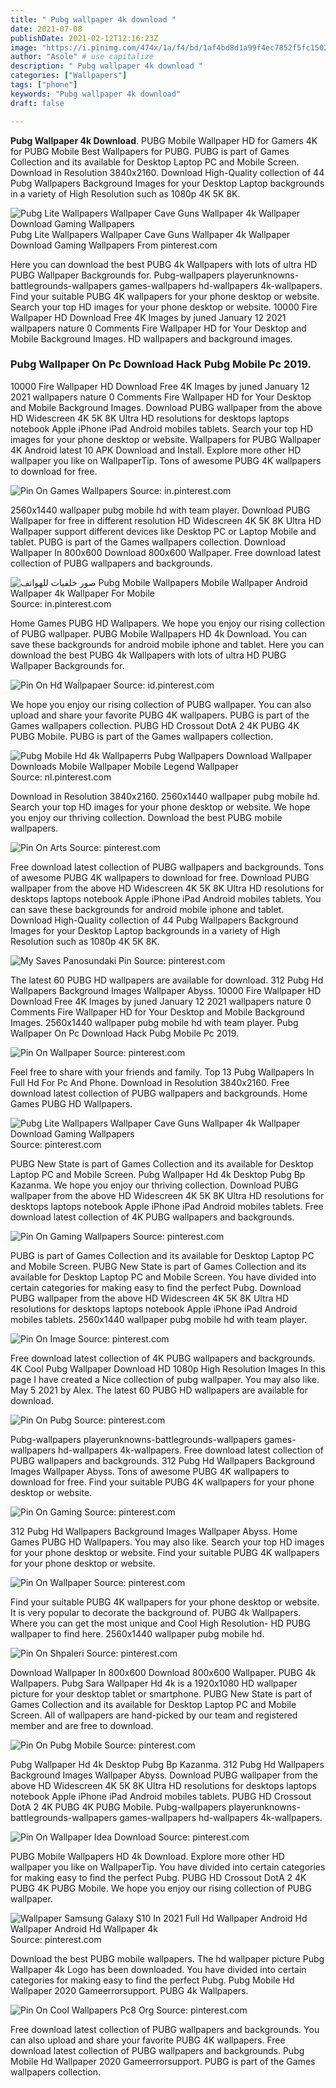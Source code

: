 ```yaml
---
title: " Pubg wallpaper 4k download "
date: 2021-07-08
publishDate: 2021-02-12T12:16:23Z
image: "https://i.pinimg.com/474x/1a/f4/bd/1af4bd8d1a99f4ec7852f5fc15025c2a.jpg"
author: "Asole" # use capitalize
description: " Pubg wallpaper 4k download "
categories: ["Wallpapers"]
tags: ["phone"]
keywords: "Pubg wallpaper 4k download"
draft: false

---
```



**Pubg Wallpaper 4k Download**. PUBG Mobile Wallpaper HD for Gamers 4K for PUBG Mobile Best Wallpapers for PUBG. PUBG is part of Games Collection and its available for Desktop Laptop PC and Mobile Screen. Download in Resolution 3840x2160. Download High-Quality collection of 44 Pubg Wallpapers Background Images for your Desktop Laptop backgrounds in a variety of High Resolution such as 1080p 4K 5K 8K.

![Pubg Lite Wallpapers Wallpaper Cave Guns Wallpaper 4k Wallpaper Download Gaming Wallpapers](https://i.pinimg.com/originals/9e/d4/a6/9ed4a6ded75728a7bc8f555794ed6101.jpg "Pubg Lite Wallpapers Wallpaper Cave Guns Wallpaper 4k Wallpaper Download Gaming Wallpapers")
Pubg Lite Wallpapers Wallpaper Cave Guns Wallpaper 4k Wallpaper Download Gaming Wallpapers From pinterest.com


Here you can download the best PUBG 4k Wallpapers with lots of ultra HD PUBG Wallpaper Backgrounds for. Pubg-wallpapers playerunknowns-battlegrounds-wallpapers games-wallpapers hd-wallpapers 4k-wallpapers. Find your suitable PUBG 4K wallpapers for your phone desktop or website. Search your top HD images for your phone desktop or website. 10000 Fire Wallpaper HD Download Free 4K Images by juned January 12 2021 wallpapers nature 0 Comments Fire Wallpaper HD for Your Desktop and Mobile Background Images. HD wallpapers and background images.

### Pubg Wallpaper On Pc Download Hack Pubg Mobile Pc 2019.

10000 Fire Wallpaper HD Download Free 4K Images by juned January 12 2021 wallpapers nature 0 Comments Fire Wallpaper HD for Your Desktop and Mobile Background Images. Download PUBG wallpaper from the above HD Widescreen 4K 5K 8K Ultra HD resolutions for desktops laptops notebook Apple iPhone iPad Android mobiles tablets. Search your top HD images for your phone desktop or website. Wallpapers for PUBG Wallpaper 4K Android latest 10 APK Download and Install. Explore more other HD wallpaper you like on WallpaperTip. Tons of awesome PUBG 4K wallpapers to download for free.


![Pin On Games Wallpapers](https://i.pinimg.com/564x/be/6e/b2/be6eb2a0246d22ef864ddff8e37d8c99.jpg "Pin On Games Wallpapers")
Source: in.pinterest.com

2560x1440 wallpaper pubg mobile hd with team player. Download PUBG Wallpaper for free in different resolution HD Widescreen 4K 5K 8K Ultra HD Wallpaper support different devices like Desktop PC or Laptop Mobile and tablet. PUBG is part of the Games wallpapers collection. Download Wallpaper In 800x600 Download 800x600 Wallpaper. Free download latest collection of PUBG wallpapers and backgrounds.

![صور خلفيات للهواتف Pubg Mobile Wallpapers Mobile Wallpaper Android Wallpaper 4k Wallpaper For Mobile](https://i.pinimg.com/originals/10/41/c7/1041c7fd3873fbf67e62b999ac6ec2e5.jpg "صور خلفيات للهواتف Pubg Mobile Wallpapers Mobile Wallpaper Android Wallpaper 4k Wallpaper For Mobile")
Source: in.pinterest.com

Home Games PUBG HD Wallpapers. We hope you enjoy our rising collection of PUBG wallpaper. PUBG Mobile Wallpapers HD 4k Download. You can save these backgrounds for android mobile iphone and tablet. Here you can download the best PUBG 4k Wallpapers with lots of ultra HD PUBG Wallpaper Backgrounds for.

![Pin On Hđ Waĺlpapaer](https://i.pinimg.com/originals/c1/d9/f3/c1d9f3e98bccb4f0715de1fc1a5ba749.png "Pin On Hđ Waĺlpapaer")
Source: id.pinterest.com

We hope you enjoy our rising collection of PUBG wallpaper. You can also upload and share your favorite PUBG 4K wallpapers. PUBG is part of the Games wallpapers collection. PUBG HD Crossout DotA 2 4K PUBG 4K PUBG Mobile. PUBG is part of the Games wallpapers collection.

![Pubg Mobile Hd 4k Wallpaperrs Pubg Wallpapers Download Wallpaper Downloads Mobile Wallpaper Mobile Legend Wallpaper](https://i.pinimg.com/originals/bb/83/4e/bb834e319b58e0fc6176b272bcc9b1d7.jpg "Pubg Mobile Hd 4k Wallpaperrs Pubg Wallpapers Download Wallpaper Downloads Mobile Wallpaper Mobile Legend Wallpaper")
Source: nl.pinterest.com

Download in Resolution 3840x2160. 2560x1440 wallpaper pubg mobile hd. Search your top HD images for your phone desktop or website. We hope you enjoy our thriving collection. Download the best PUBG mobile wallpapers.

![Pin On Arts](https://i.pinimg.com/736x/3a/b1/b9/3ab1b9d7269a74e253d6dc79050556a0.jpg "Pin On Arts")
Source: pinterest.com

Free download latest collection of PUBG wallpapers and backgrounds. Tons of awesome PUBG 4K wallpapers to download for free. Download PUBG wallpaper from the above HD Widescreen 4K 5K 8K Ultra HD resolutions for desktops laptops notebook Apple iPhone iPad Android mobiles tablets. You can save these backgrounds for android mobile iphone and tablet. Download High-Quality collection of 44 Pubg Wallpapers Background Images for your Desktop Laptop backgrounds in a variety of High Resolution such as 1080p 4K 5K 8K.

![My Saves Panosundaki Pin](https://i.pinimg.com/originals/a6/73/d2/a673d28ac656c94c343a601cb831c594.jpg "My Saves Panosundaki Pin")
Source: pinterest.com

The latest 60 PUBG HD wallpapers are available for download. 312 Pubg Hd Wallpapers Background Images Wallpaper Abyss. 10000 Fire Wallpaper HD Download Free 4K Images by juned January 12 2021 wallpapers nature 0 Comments Fire Wallpaper HD for Your Desktop and Mobile Background Images. 2560x1440 wallpaper pubg mobile hd with team player. Pubg Wallpaper On Pc Download Hack Pubg Mobile Pc 2019.

![Pin On Wallpaper](https://i.pinimg.com/originals/5f/ff/2e/5fff2eb81280cb14467728d6bb5957e0.jpg "Pin On Wallpaper")
Source: pinterest.com

Feel free to share with your friends and family. Top 13 Pubg Wallpapers In Full Hd For Pc And Phone. Download in Resolution 3840x2160. Free download latest collection of PUBG wallpapers and backgrounds. Home Games PUBG HD Wallpapers.

![Pubg Lite Wallpapers Wallpaper Cave Guns Wallpaper 4k Wallpaper Download Gaming Wallpapers](https://i.pinimg.com/originals/9e/d4/a6/9ed4a6ded75728a7bc8f555794ed6101.jpg "Pubg Lite Wallpapers Wallpaper Cave Guns Wallpaper 4k Wallpaper Download Gaming Wallpapers")
Source: pinterest.com

PUBG New State is part of Games Collection and its available for Desktop Laptop PC and Mobile Screen. Pubg Wallpaper Hd 4k Desktop Pubg Bp Kazanma. We hope you enjoy our thriving collection. Download PUBG wallpaper from the above HD Widescreen 4K 5K 8K Ultra HD resolutions for desktops laptops notebook Apple iPhone iPad Android mobiles tablets. Free download latest collection of 4K PUBG wallpapers and backgrounds.

![Pin On Gaming Wallpapers](https://i.pinimg.com/originals/72/6b/fc/726bfc546638399c52c65c588e8b3fd3.jpg "Pin On Gaming Wallpapers")
Source: pinterest.com

PUBG is part of Games Collection and its available for Desktop Laptop PC and Mobile Screen. PUBG New State is part of Games Collection and its available for Desktop Laptop PC and Mobile Screen. You have divided into certain categories for making easy to find the perfect Pubg. Download PUBG wallpaper from the above HD Widescreen 4K 5K 8K Ultra HD resolutions for desktops laptops notebook Apple iPhone iPad Android mobiles tablets. 2560x1440 wallpaper pubg mobile hd with team player.

![Pin On Image](https://i.pinimg.com/originals/51/cf/49/51cf49e8645fad8db5280eb6f0dfea35.png "Pin On Image")
Source: pinterest.com

Free download latest collection of 4K PUBG wallpapers and backgrounds. 4K Cool Pubg Wallpaper Download HD 1080p High Resolution Images In this page I have created a Nice collection of pubg wallpaper. You may also like. May 5 2021 by Alex. The latest 60 PUBG HD wallpapers are available for download.

![Pin On Pubg](https://i.pinimg.com/736x/a8/56/8f/a8568fa5fa8f09f25057037226f320c1.jpg "Pin On Pubg")
Source: pinterest.com

Pubg-wallpapers playerunknowns-battlegrounds-wallpapers games-wallpapers hd-wallpapers 4k-wallpapers. Free download latest collection of PUBG wallpapers and backgrounds. 312 Pubg Hd Wallpapers Background Images Wallpaper Abyss. Tons of awesome PUBG 4K wallpapers to download for free. Find your suitable PUBG 4K wallpapers for your phone desktop or website.

![Pin On Gaming](https://i.pinimg.com/originals/d1/3f/62/d13f62d15ae5f836c04296c4fb68b56e.jpg "Pin On Gaming")
Source: pinterest.com

312 Pubg Hd Wallpapers Background Images Wallpaper Abyss. Home Games PUBG HD Wallpapers. You may also like. Search your top HD images for your phone desktop or website. Find your suitable PUBG 4K wallpapers for your phone desktop or website.

![Pin On Wallpaper](https://i.pinimg.com/736x/b8/83/46/b883463c86ace8fc6f456d2e37d97114.jpg "Pin On Wallpaper")
Source: pinterest.com

Find your suitable PUBG 4K wallpapers for your phone desktop or website. It is very popular to decorate the background of. PUBG 4k Wallpapers. Where you can get the most unique and Cool High Resolution- HD PUBG wallpaper to find here. 2560x1440 wallpaper pubg mobile hd.

![Pin On Shpaleri](https://i.pinimg.com/736x/6a/6e/00/6a6e001ed17078dfd2794a294821d808.jpg "Pin On Shpaleri")
Source: pinterest.com

Download Wallpaper In 800x600 Download 800x600 Wallpaper. PUBG 4k Wallpapers. Pubg Sara Wallpaper Hd 4k is a 1920x1080 HD wallpaper picture for your desktop tablet or smartphone. PUBG New State is part of Games Collection and its available for Desktop Laptop PC and Mobile Screen. All of wallpapers are hand-picked by our team and registered member and are free to download.

![Pin On Pubg Mobile](https://i.pinimg.com/736x/2a/41/c2/2a41c28a310195b2f91e2d90b1985550.jpg "Pin On Pubg Mobile")
Source: pinterest.com

Pubg Wallpaper Hd 4k Desktop Pubg Bp Kazanma. 312 Pubg Hd Wallpapers Background Images Wallpaper Abyss. Download PUBG wallpaper from the above HD Widescreen 4K 5K 8K Ultra HD resolutions for desktops laptops notebook Apple iPhone iPad Android mobiles tablets. PUBG HD Crossout DotA 2 4K PUBG 4K PUBG Mobile. Pubg-wallpapers playerunknowns-battlegrounds-wallpapers games-wallpapers hd-wallpapers 4k-wallpapers.

![Pin On Wallpaper Idea Download](https://i.pinimg.com/originals/cf/56/b6/cf56b6236579328516029b158c950f61.jpg "Pin On Wallpaper Idea Download")
Source: pinterest.com

PUBG Mobile Wallpapers HD 4k Download. Explore more other HD wallpaper you like on WallpaperTip. You have divided into certain categories for making easy to find the perfect Pubg. PUBG HD Crossout DotA 2 4K PUBG 4K PUBG Mobile. We hope you enjoy our rising collection of PUBG wallpaper.

![Wallpaper Samsung Galaxy S10 In 2021 Full Hd Wallpaper Android Hd Wallpaper Android Hd Wallpaper 4k](https://i.pinimg.com/originals/0b/99/5e/0b995edca42493a67fb292471b0a3641.png "Wallpaper Samsung Galaxy S10 In 2021 Full Hd Wallpaper Android Hd Wallpaper Android Hd Wallpaper 4k")
Source: pinterest.com

Download the best PUBG mobile wallpapers. The hd wallpaper picture Pubg Wallpaper 4k Logo has been downloaded. You have divided into certain categories for making easy to find the perfect Pubg. Pubg Mobile Hd Wallpaper 2020 Gameerrorsupport. PUBG 4k Wallpapers.

![Pin On Cool Wallpapers Pc8 Org](https://i.pinimg.com/474x/1a/f4/bd/1af4bd8d1a99f4ec7852f5fc15025c2a.jpg "Pin On Cool Wallpapers Pc8 Org")
Source: pinterest.com

Free download latest collection of PUBG wallpapers and backgrounds. You can also upload and share your favorite PUBG 4K wallpapers. Free download latest collection of PUBG wallpapers and backgrounds. Pubg Mobile Hd Wallpaper 2020 Gameerrorsupport. PUBG is part of the Games wallpapers collection.

